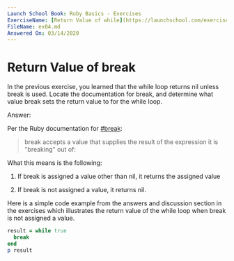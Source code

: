 ```yaml
---
Launch School Book: Ruby Basics - Exercises
ExerciseName: [Return Value of while](https://launchschool.com/exercises/30280305)
FileName: ex04.md 
Answered On: 03/14/2020
---
```


# Return Value of break

In the previous exercise, you learned that the while loop returns nil unless 
break is used. Locate the documentation for break, and determine what value 
break sets the return value to for the while loop.

Answer: 

Per the Ruby documentation for 
[#break](https://ruby-doc.org/core-2.7.0/doc/syntax/control_expressions_rdoc.html#label-break+Statement):

> break accepts a value that supplies the result of the expression it is "breaking" out of:

What this means is the following:

1. If break is assigned a value other than nil, it returns the assigned value

2. If break is not assigned a value, it returns nil.

Here is a simple code example from the answers and discussion section in the 
exercises which illustrates the return value of the while loop when break 
is not assigned a value.

```ruby
result = while true
  break
end
p result
```


